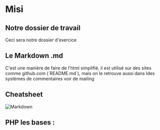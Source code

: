 # Misi

## Notre dossier de travail

Ceci sera notre dossier d'exercice


## Le Markdown .md

C'est une manière de faire de l'html simplifié, il est utilisé sur des sites comme github.com
(´README.md´), mais on le retrouve aussi dans ldes systèmes de commentaires voir de mailing

## Cheatsheet

![Markdown](../../dates/md.png)

## PHP les bases :
